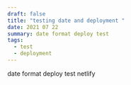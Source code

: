 ```yaml
---
draft: false
title: "testing date and deployment "
date: 2021 07 22
summary: date format deploy test
tags:
  - test
  - deployment
---
```

date format deploy test netlify